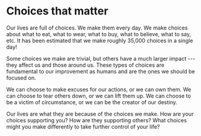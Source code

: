 # Choices that matter

Our lives are full of choices. We make them every day. We make choices about what to eat, what to wear, what to buy, what to believe, what to say, etc. It has been estimated that we make roughly 35,000 choices in a single day!

Some choices we make are trivial, but others have a much larger impact --- they affect us and those around us. These types of choices are fundamental to our improvement as humans and are the ones we should be focused on.

We can choose to make excuses for our actions, or we can own them. We can choose to tear others down, or we can lift them up. We can choose to be a victim of circumstance, or we can be the creator of our destiny.

Our lives are what they are because of the choices we make. How are your choices supporting you? How are they supporting others? What choices might you make differently to take further control of your life?
